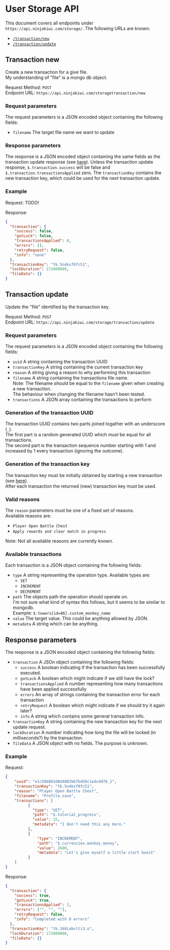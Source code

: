 # User Storage API
This document covers all endpoints under `https://api.ninjakiwi.com/storage/`.
The following URLs are known:
- [`/transaction/new`](transaction-new)
- [`/transaction/update`](transaction-update)

## Transaction new
Create a new transaction for a give file.  
My understanding of "file" is a mongo db object.  
  
Request Method: `POST`  
Endpoint URL: `https://api.ninjakiwi.com/storagetransaction/new`

### Request parameters
The request parameters is a JSON encoded object containing the following fields:
- `filename` The target file name we want to update

### Response parameters
The response is a JSON encoded object containing the same fields as the transaction update response (see [here](transaction-update)).
Unless the transaction update response, `$.transaction.success` will be false and `$.transaction.transactionsApplied` zero.
The `transactionKey` contains the new transaction key, which could be used for the next transaction update.

### Example
Request:
TODO!

Response:
```json
{
  "transaction": {
    "success": false,
    "gotLock": false,
    "transactionsApplied": 0,
    "errors": [],
    "retryRequest": false,
    "info": "none"
  }, 
  "transactionKey": "tk.5n4ksf0fc51",
  "lockDuration": 172800000,
  "fileData": {}
}
```

## Transaction update
Update the "file" identified by the transaction key.  
  
Request Method: `POST`  
Endpoint URL: `https://api.ninjakiwi.com/storage/transaction/update`  


### Request parameters
The request parameters is a JSON encoded object containing the following fields:
- `uuid` A string containing the transaction UUID
- `transactionKey` A string containing the current transaction key
- `reason` A string giving a reason to why performing this transaction
- `filename` A string containing the transactions file name.  
Note: The filename *should*  be equal to the `filename` given when creating a new transaction.  
The behaviour when changing the filename hasn't been tested.
- `transactions` A JSON array containing the transactions to perform

### Generation of the transaction UUID
The transaction UUID contains two parts joined togather with an underscore (`_`).  
The first part is a random generated UUID which *must* be equal for all transactions.  
The second part is the transaction sequence number starting with 1 and increased by 1 every transaction (ignoring the outcome).  

### Generation of the transaction key
The transaction key must be initially obtained by starting a new transaction (see [here](transaction-new)).  
After each transaction the returned (new) transaction key must be used.

### Valid reasons
The `reason` parameters must be one of a fixed set of reasons.  
Available reasons are:
- `Player Open Battle Chest`
- `Apply rewards and clear match in progress`

Note: Not all available reasons are currently known.

### Available transactions
Each transaction is a JSON object containing the following fields:
- `type` A string representing the operation type. Available types are:
  - `SET`
  - `INCREMENT`
  - `DECREMENT`
- `path` The objects path the operation should operate on.  
I'm not sure what kind of syntax this follows, but it seems to be similar to mongodb.  
Example: `$.towers[id=86].custom_monkey_name`
- `value` The target value. This could be anything allowed by JSON.
- `metadata` A string which can be anything.

## Response parameters
The response is a JSON encoded object containing the following fields:
- `transaction` A JSOn object containing the following fields:
  - `success` A boolean indicating if the transaction has been successfully executed.
  - `gotLock` A boolean which might indicate if we still have the lock?
  - `transactionsApplied` A number representing how many transactions have been applied successfully
  - `errors` An array of strings containing the transaction error for each transaction
  - `retryRequest` A boolean which might indicate if we should try it again later?
  - `info` A string which contains some general transaction info.
- `transactionKey` A string containing the new transaction key for the next update request.
- `lockDuration` A number indicating how long the file will be locked (in milliseconds?) by the transaction.
- `fileData` A JSON object with no fields. The purpose is unknown.


### Example
Request:
```json
{
    "uuid": "e1c58b863d8d4802b67bd58c1edc4d76_1",
    "transactionKey": "tk.5n4ksf0fc51",
    "reason": "Player Open Battle Chest",
    "filename": "Profile.save",
    "transactions": [
          {
            "type": "SET",
            "path": "$.tutorial_progress",
            "value": 15,
            "metadata": "I don't need this any more."
          },
          {
              "type": "INCREMENT",
              "path": "$.currencies.monkey_money",
              "value": 2600,
              "metadata": "Let's give myself a little start boost"
          }
    ]
}
```

Response:
```json
{
  "transaction": {
    "success": true,
    "gotLock": true,
    "transactionsApplied": 3,
    "errors": ["", "", ""],
    "retryRequest": false,
    "info": "Completed with 0 errors"
  }, 
  "transactionKey": "tk.168iabvlti3.o",
  "lockDuration": 172800000,
  "fileData": {}
}
```